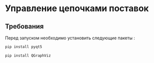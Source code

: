 # Управление цепочками поставок

## Требования

Перед запуском необходимо установить следующие пакеты :

```bash
pip install pyqt5
```

```bash
pip install QGraphViz
```